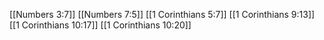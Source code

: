 [[Numbers 3:7]]
[[Numbers 7:5]]
[[1 Corinthians 5:7]]
[[1 Corinthians 9:13]]
[[1 Corinthians 10:17]]
[[1 Corinthians 10:20]]
